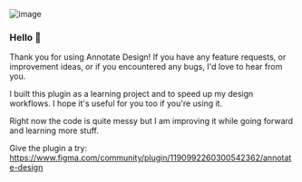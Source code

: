 ![image](https://github.com/alexandrubuncea/figma-annotate-design/assets/26893945/a11cb592-a245-47a1-af02-cdb60d2012d7)


### Hello 👋

Thank you for using Annotate Design! If you have any feature requests, or improvement ideas, or if you encountered any bugs, I'd love to hear from you.

I built this plugin as a learning project and to speed up my design workflows. I hope it's useful for you too if you're using it.

Right now the code is quite messy but I am improving it while going forward and learning more stuff.

Give the plugin a try: https://www.figma.com/community/plugin/1190992260300542362/annotate-design
